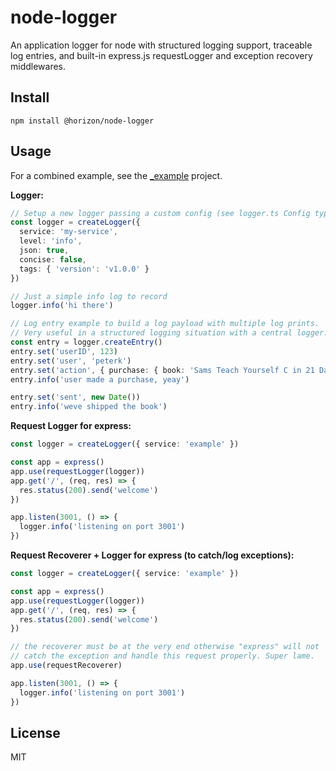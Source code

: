 node-logger
===========

An application logger for node with structured logging support, traceable log entries,
and built-in express.js requestLogger and exception recovery middlewares.

## Install

`npm install @horizon/node-logger`


## Usage

For a combined example, see the [_example](./_example/index.ts) project.

**Logger:**

```ts
// Setup a new logger passing a custom config (see logger.ts Config type for info)
const logger = createLogger({
  service: 'my-service',
  level: 'info',
  json: true,
  concise: false,
  tags: { 'version': 'v1.0.0' }
})

// Just a simple info log to record
logger.info('hi there')

// Log entry example to build a log payload with multiple log prints.
// Very useful in a structured logging situation with a central logger.
const entry = logger.createEntry()
entry.set('userID', 123)
entry.set('user', 'peterk')
entry.set('action', { purchase: { book: 'Sams Teach Yourself C in 21 Days' } })
entry.info('user made a purchase, yeay')

entry.set('sent', new Date())
entry.info('weve shipped the book')
```

**Request Logger for express:**
```ts
const logger = createLogger({ service: 'example' })

const app = express()
app.use(requestLogger(logger))
app.get('/', (req, res) => {
  res.status(200).send('welcome')
})

app.listen(3001, () => {
  logger.info('listening on port 3001')
})
```

**Request Recoverer + Logger for express (to catch/log exceptions):**

```ts
const logger = createLogger({ service: 'example' })

const app = express()
app.use(requestLogger(logger))
app.get('/', (req, res) => {
  res.status(200).send('welcome')
})

// the recoverer must be at the very end otherwise "express" will not
// catch the exception and handle this request properly. Super lame.
app.use(requestRecoverer)

app.listen(3001, () => {
  logger.info('listening on port 3001')
})
```

## License

MIT
